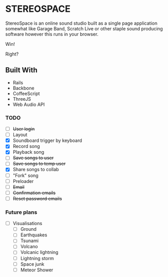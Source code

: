 # STEREOSPACE

StereoSpace is an online sound studio built as a single page application somewhat like Garage Band, Scratch Live or other staple sound producing software however this runs in your browser.

Win!

Right?


## Built With

+ Rails
+ Backbone
+ CoffeeScript
+ ThreeJS
+ Web Audio API

### TODO
+ [ ] ~~User login~~
+ [ ] Layout
+ [x] Soundboard trigger by keyboard
+ [x] Record song
+ [x] Playback song
+ [ ] ~~Save songs to user~~
+ [ ] ~~Save songs to temp user~~
+ [x] Share songs to collab
+ [ ] "Fork" song
+ [ ] Preloader
+ [ ] ~~Email~~
+ [ ] ~~Confirmation emails~~
+ [ ] ~~Reset password emails~~

### Future plans
+ [ ] Visualisations
  + [ ] Ground
  + [ ] Earthquakes
  + [ ] Tsunami
  + [ ] Volcano
  + [ ] Volcanic lightning
  + [ ] Lightning storm
  + [ ] Space junk
  + [ ] Meteor Shower